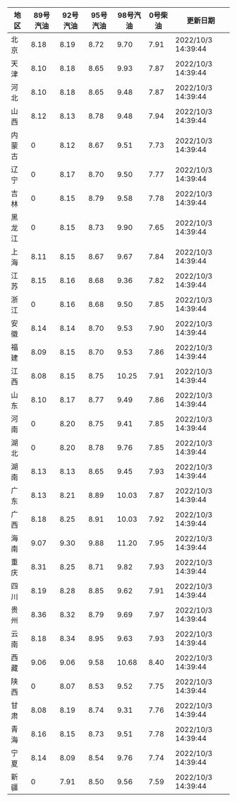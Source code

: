 | 地区 | 89号汽油 | 92号汽油 | 95号汽油 | 98号汽油 | 0号柴油 | 更新日期 |
| --- | --- | --- | --- | --- | --- | --- |
| 北京 | 8.18 | 8.19 | 8.72 | 9.70 | 7.91 | 2022/10/3 14:39:44 |
| 天津 | 8.10 | 8.18 | 8.65 | 9.93 | 7.87 | 2022/10/3 14:39:44 |
| 河北 | 8.10 | 8.18 | 8.65 | 9.48 | 7.87 | 2022/10/3 14:39:44 |
| 山西 | 8.12 | 8.13 | 8.78 | 9.48 | 7.94 | 2022/10/3 14:39:44 |
| 内蒙古 | 0 | 8.12 | 8.67 | 9.51 | 7.73 | 2022/10/3 14:39:44 |
| 辽宁 | 0 | 8.17 | 8.70 | 9.50 | 7.77 | 2022/10/3 14:39:44 |
| 吉林 | 0 | 8.15 | 8.79 | 9.58 | 7.78 | 2022/10/3 14:39:44 |
| 黑龙江 | 0 | 8.15 | 8.73 | 9.90 | 7.65 | 2022/10/3 14:39:44 |
| 上海 | 8.11 | 8.15 | 8.67 | 9.67 | 7.84 | 2022/10/3 14:39:44 |
| 江苏 | 8.15 | 8.16 | 8.68 | 9.36 | 7.82 | 2022/10/3 14:39:44 |
| 浙江 | 0 | 8.16 | 8.68 | 9.50 | 7.85 | 2022/10/3 14:39:44 |
| 安徽 | 8.14 | 8.14 | 8.70 | 9.53 | 7.90 | 2022/10/3 14:39:44 |
| 福建 | 8.09 | 8.15 | 8.70 | 9.53 | 7.86 | 2022/10/3 14:39:44 |
| 江西 | 8.08 | 8.15 | 8.75 | 10.25 | 7.91 | 2022/10/3 14:39:44 |
| 山东 | 8.10 | 8.17 | 8.77 | 9.49 | 7.86 | 2022/10/3 14:39:44 |
| 河南 | 0 | 8.20 | 8.75 | 9.41 | 7.85 | 2022/10/3 14:39:44 |
| 湖北 | 0 | 8.20 | 8.78 | 9.76 | 7.85 | 2022/10/3 14:39:44 |
| 湖南 | 8.13 | 8.13 | 8.65 | 9.45 | 7.93 | 2022/10/3 14:39:44 |
| 广东 | 8.13 | 8.21 | 8.89 | 10.03 | 7.87 | 2022/10/3 14:39:44 |
| 广西 | 8.18 | 8.25 | 8.91 | 10.03 | 7.92 | 2022/10/3 14:39:44 |
| 海南 | 9.07 | 9.30 | 9.88 | 11.20 | 7.95 | 2022/10/3 14:39:44 |
| 重庆 | 8.31 | 8.25 | 8.71 | 9.82 | 7.93 | 2022/10/3 14:39:44 |
| 四川 | 8.19 | 8.28 | 8.85 | 9.62 | 7.91 | 2022/10/3 14:39:44 |
| 贵州 | 8.36 | 8.32 | 8.79 | 9.69 | 7.97 | 2022/10/3 14:39:44 |
| 云南 | 8.18 | 8.34 | 8.95 | 9.63 | 7.93 | 2022/10/3 14:39:44 |
| 西藏 | 9.06 | 9.06 | 9.58 | 10.68 | 8.40 | 2022/10/3 14:39:44 |
| 陕西 | 0 | 8.07 | 8.53 | 9.52 | 7.75 | 2022/10/3 14:39:44 |
| 甘肃 | 8.08 | 8.19 | 8.74 | 9.31 | 7.76 | 2022/10/3 14:39:44 |
| 青海 | 8.16 | 8.15 | 8.73 | 9.51 | 7.78 | 2022/10/3 14:39:44 |
| 宁夏 | 8.14 | 8.09 | 8.54 | 9.76 | 7.74 | 2022/10/3 14:39:44 |
| 新疆 | 0 | 7.91 | 8.50 | 9.56 | 7.59 | 2022/10/3 14:39:44 |
